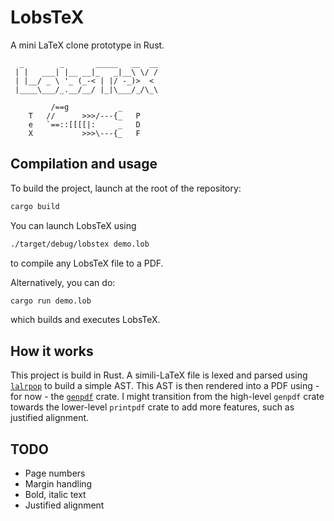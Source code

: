 # LobsTeX
A mini LaTeX clone prototype in Rust.

```
  _        _       _____   __  __
 | |   ___| |__ __|_   _|__\ \/ /
 | |__/ _ \ '_ (_-< | |/ -_)>  < 
 |____\___/_.__/__/ |_|\___/_/\_\
                                    
         /==g           _
    T   //      >>>/---{_   P
    e   `==::[[[[|:     _   D
    X           >>>\---{_   F
```

## Compilation and usage
To build the project, launch at the root of the repository:
```bash
cargo build
```
You can launch LobsTeX using
```bash
./target/debug/lobstex demo.lob
```
to compile any LobsTeX file to a PDF.

Alternatively, you can do:
```bash
cargo run demo.lob
```
which builds and executes LobsTeX.

## How it works
This project is build in Rust. A simili-LaTeX file is lexed and parsed using [`lalrpop`](https://github.com/lalrpop/lalrpop) to build a simple AST. This AST is then rendered into a PDF using - for now - the [`genpdf`](https://github.com/dabega/genpdf-rs) crate. I might transition from the high-level `genpdf` crate towards the lower-level `printpdf` crate to add more features, such as justified alignment.

## TODO
- Page numbers
- Margin handling
- Bold, italic text
- Justified alignment